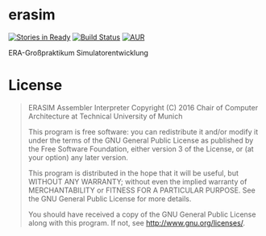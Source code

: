 # erasim

[![Stories in Ready](https://badge.waffle.io/TUM-LRR/era-gp-sim.png?label=ready&title=Ready)](https://waffle.io/TUM-LRR/era-gp-sim) [![Build Status](https://travis-ci.org/TUM-LRR/era-gp-sim.svg?branch=master)](https://travis-ci.org/TUM-LRR/era-gp-sim) [![AUR](https://img.shields.io/aur/license/yaourt.svg?maxAge=2592000)]()

ERA-Großpraktikum Simulatorentwicklung

# License
> ERASIM Assembler Interpreter
> Copyright (C) 2016 Chair of Computer Architecture at Technical University of Munich
>
> This program is free software: you can redistribute it and/or modify
> it under the terms of the GNU General Public License as published by
> the Free Software Foundation, either version 3 of the License, or
> (at your option) any later version.
>
> This program is distributed in the hope that it will be useful,
> but WITHOUT ANY WARRANTY; without even the implied warranty of
> MERCHANTABILITY or FITNESS FOR A PARTICULAR PURPOSE.  See the
> GNU General Public License for more details.
>
> You should have received a copy of the GNU General Public License
> along with this program.  If not, see <http://www.gnu.org/licenses/>.
